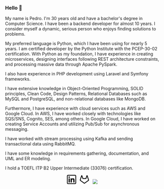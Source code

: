 ### Hello 👋

My name is Pedro. I'm 30 years old and have a bachelor's degree in Computer Science. I have been a backend developer for almost 10 years. I consider myself a dynamic, serious person who enjoys finding solutions to problems.

My preferred language is Python, which I have been using for nearly 5 years. I am certified developer by the Python Institute with the PCEP-30-02 certification. With Python as my foundation, I have experience in creating microservices, designing interfaces following REST architecture constraints, and processing massive data through Apache PySpark.

I also have experience in PHP development using Laravel and Symfony frameworks.

I have extensive knowledge in Object-Oriented Programming, SOLID principles, Clean Code, Design Patterns, Relational Databases such as MySQL and PostgreSQL, and non-relational databases like MongoDB.

Furthermore, I have experience with cloud services such as AWS and Google Cloud. In AWS, I have worked closely with technologies like SQS/SNS, Cognito, SES, among others. In Google Cloud, I have worked on creating Service Accounts and utilizing Pub/Sub for asynchronous messaging.

I have worked with stream processing using Kafka and sending transactional data using RabbitMQ.

I have some knowledge in requirements gathering, documentation, and UML and ER modeling.

I hold a TOEFL ITP B2 Upper Intermediate (33076) certification.
          
<p align='center'>
<a href="https://www.linkedin.com/in/pedro-afonso-rotta-di-santi-8842a017b/"><img height="30" src="https://github.com/PedroDiSanti/PedroDiSanti/blob/master/linkedin.png?raw=true"></a>&nbsp;&nbsp;
<a href="https://gitlab.com/PedroDiSanti"><img height="30" src="https://github.com/PedroDiSanti/PedroDiSanti/blob/master/gitlab.png?raw=true"></a>&nbsp;&nbsp;
<a href="https://www.credly.com/badges/84cfd553-ca77-4ac3-af4c-730c3a5991b0/public_url"><img height="30" src="https://images.credly.com/images/94d0811d-8fed-47e5-acc8-50b69342a9a4/pcep-30-02-badge.png"></a>
</p>
